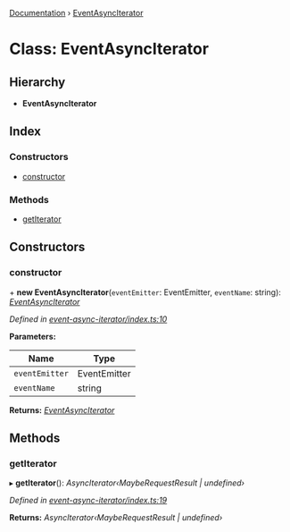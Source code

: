 [Documentation](../README.md) › [EventAsyncIterator](eventasynciterator.md)

# Class: EventAsyncIterator

## Hierarchy

* **EventAsyncIterator**

## Index

### Constructors

* [constructor](eventasynciterator.md#constructor)

### Methods

* [getIterator](eventasynciterator.md#getiterator)

## Constructors

###  constructor

\+ **new EventAsyncIterator**(`eventEmitter`: EventEmitter, `eventName`: string): *[EventAsyncIterator](eventasynciterator.md)*

*Defined in [event-async-iterator/index.ts:10](https://github.com/badbatch/graphql-box/blob/4864259/packages/helpers/src/event-async-iterator/index.ts#L10)*

**Parameters:**

Name | Type |
------ | ------ |
`eventEmitter` | EventEmitter |
`eventName` | string |

**Returns:** *[EventAsyncIterator](eventasynciterator.md)*

## Methods

###  getIterator

▸ **getIterator**(): *AsyncIterator‹MaybeRequestResult | undefined›*

*Defined in [event-async-iterator/index.ts:19](https://github.com/badbatch/graphql-box/blob/4864259/packages/helpers/src/event-async-iterator/index.ts#L19)*

**Returns:** *AsyncIterator‹MaybeRequestResult | undefined›*
